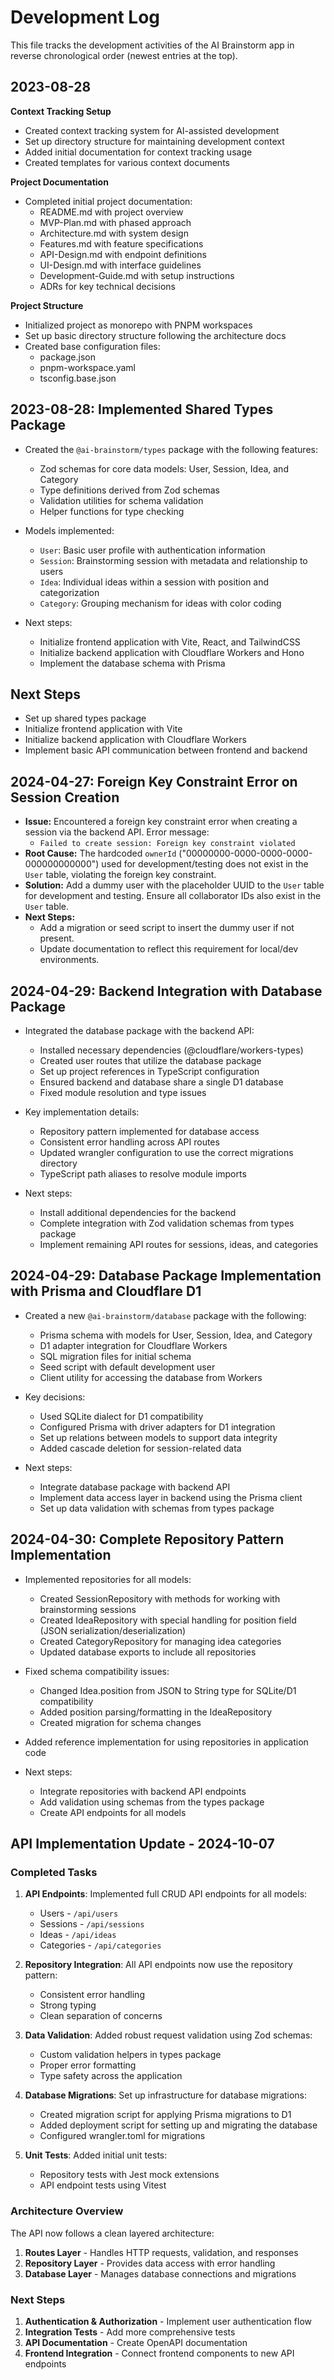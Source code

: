 # Development Log

This file tracks the development activities of the AI Brainstorm app in reverse chronological order (newest entries at the top).

## 2023-08-28

**Context Tracking Setup**

- Created context tracking system for AI-assisted development
- Set up directory structure for maintaining development context
- Added initial documentation for context tracking usage
- Created templates for various context documents

**Project Documentation**

- Completed initial project documentation:
  - README.md with project overview
  - MVP-Plan.md with phased approach
  - Architecture.md with system design
  - Features.md with feature specifications
  - API-Design.md with endpoint definitions
  - UI-Design.md with interface guidelines
  - Development-Guide.md with setup instructions
  - ADRs for key technical decisions

**Project Structure**

- Initialized project as monorepo with PNPM workspaces
- Set up basic directory structure following the architecture docs
- Created base configuration files:
  - package.json
  - pnpm-workspace.yaml
  - tsconfig.base.json

## 2023-08-28: Implemented Shared Types Package

- Created the `@ai-brainstorm/types` package with the following features:
  - Zod schemas for core data models: User, Session, Idea, and Category
  - Type definitions derived from Zod schemas
  - Validation utilities for schema validation
  - Helper functions for type checking
- Models implemented:

  - `User`: Basic user profile with authentication information
  - `Session`: Brainstorming session with metadata and relationship to users
  - `Idea`: Individual ideas within a session with position and categorization
  - `Category`: Grouping mechanism for ideas with color coding

- Next steps:
  - Initialize frontend application with Vite, React, and TailwindCSS
  - Initialize backend application with Cloudflare Workers and Hono
  - Implement the database schema with Prisma

## Next Steps

- Set up shared types package
- Initialize frontend application with Vite
- Initialize backend application with Cloudflare Workers
- Implement basic API communication between frontend and backend

## 2024-04-27: Foreign Key Constraint Error on Session Creation

- **Issue:** Encountered a foreign key constraint error when creating a session via the backend API. Error message:
  - `Failed to create session: Foreign key constraint violated`
- **Root Cause:** The hardcoded `ownerId` ("00000000-0000-0000-0000-000000000000") used for development/testing does not exist in the `User` table, violating the foreign key constraint.
- **Solution:** Add a dummy user with the placeholder UUID to the `User` table for development and testing. Ensure all collaborator IDs also exist in the `User` table.
- **Next Steps:**
  - Add a migration or seed script to insert the dummy user if not present.
  - Update documentation to reflect this requirement for local/dev environments.

## 2024-04-29: Backend Integration with Database Package

- Integrated the database package with the backend API:

  - Installed necessary dependencies (@cloudflare/workers-types)
  - Created user routes that utilize the database package
  - Set up project references in TypeScript configuration
  - Ensured backend and database share a single D1 database
  - Fixed module resolution and type issues

- Key implementation details:

  - Repository pattern implemented for database access
  - Consistent error handling across API routes
  - Updated wrangler configuration to use the correct migrations directory
  - TypeScript path aliases to resolve module imports

- Next steps:
  - Install additional dependencies for the backend
  - Complete integration with Zod validation schemas from types package
  - Implement remaining API routes for sessions, ideas, and categories

## 2024-04-29: Database Package Implementation with Prisma and Cloudflare D1

- Created a new `@ai-brainstorm/database` package with the following:

  - Prisma schema with models for User, Session, Idea, and Category
  - D1 adapter integration for Cloudflare Workers
  - SQL migration files for initial schema
  - Seed script with default development user
  - Client utility for accessing the database from Workers

- Key decisions:
  - Used SQLite dialect for D1 compatibility
  - Configured Prisma with driver adapters for D1 integration
  - Set up relations between models to support data integrity
  - Added cascade deletion for session-related data
- Next steps:
  - Integrate database package with backend API
  - Implement data access layer in backend using the Prisma client
  - Set up data validation with schemas from types package

## 2024-04-30: Complete Repository Pattern Implementation

- Implemented repositories for all models:

  - Created SessionRepository with methods for working with brainstorming sessions
  - Created IdeaRepository with special handling for position field (JSON serialization/deserialization)
  - Created CategoryRepository for managing idea categories
  - Updated database exports to include all repositories

- Fixed schema compatibility issues:
  - Changed Idea.position from JSON to String type for SQLite/D1 compatibility
  - Added position parsing/formatting in the IdeaRepository
  - Created migration for schema changes
- Added reference implementation for using repositories in application code
- Next steps:
  - Integrate repositories with backend API endpoints
  - Add validation using schemas from the types package
  - Create API endpoints for all models

## API Implementation Update - 2024-10-07

### Completed Tasks

1. **API Endpoints**: Implemented full CRUD API endpoints for all models:

   - Users - `/api/users`
   - Sessions - `/api/sessions`
   - Ideas - `/api/ideas`
   - Categories - `/api/categories`

2. **Repository Integration**: All API endpoints now use the repository pattern:

   - Consistent error handling
   - Strong typing
   - Clean separation of concerns

3. **Data Validation**: Added robust request validation using Zod schemas:

   - Custom validation helpers in types package
   - Proper error formatting
   - Type safety across the application

4. **Database Migrations**: Set up infrastructure for database migrations:

   - Created migration script for applying Prisma migrations to D1
   - Added deployment script for setting up and migrating the database
   - Configured wrangler.toml for migrations

5. **Unit Tests**: Added initial unit tests:
   - Repository tests with Jest mock extensions
   - API endpoint tests using Vitest

### Architecture Overview

The API now follows a clean layered architecture:

1. **Routes Layer** - Handles HTTP requests, validation, and responses
2. **Repository Layer** - Provides data access with error handling
3. **Database Layer** - Manages database connections and migrations

### Next Steps

1. **Authentication & Authorization** - Implement user authentication flow
2. **Integration Tests** - Add more comprehensive tests
3. **API Documentation** - Create OpenAPI documentation
4. **Frontend Integration** - Connect frontend components to new API endpoints
